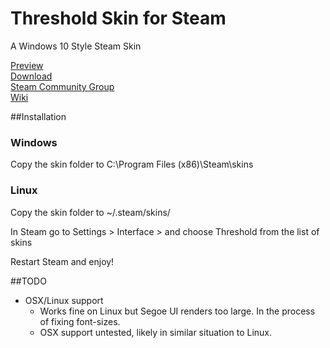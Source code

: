 # Threshold Skin for Steam
A Windows 10 Style Steam Skin

[Preview](http://imgur.com/a/55GSP)  
[Download](http://github.com/Edgarware/Threshold-Skin/releases)  
[Steam Community Group](http://steamcommunity.com/groups/thresholdskin)  
[Wiki](http://github.com/Edgarware/Threshold-Skin/wiki)

##Installation

### Windows
Copy the skin folder to C:\Program Files (x86)\Steam\skins

### Linux
Copy the skin folder to ~/.steam/skins/

In Steam go to Settings > Interface > and choose Threshold from the list of skins

Restart Steam and enjoy!

##TODO
* OSX/Linux support
  * Works fine on Linux but Segoe UI renders too large. In the process of fixing font-sizes.
  * OSX support untested, likely in similar situation to Linux.
